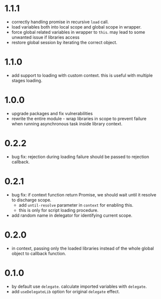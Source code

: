 # 1.1.1

 - correctly handling promise in recursive `load` call.
 - load variables both into local scope and global scope in wrapper.
 - force global related variables in wrapper to `this`. may lead to some unwanted issue if libraries access
 - restore global session by iterating the correct object.


# 1.1.0

 - add support to loading with custom context. this is useful with multiple stages loading.


# 1.0.0

 - upgrade packages and fix vulnerabilities
 - rewrite the entire module - wrap libraries in scope to prevent failure when running asynchronous task inside library context.


# 0.2.2

 - bug fix: rejection during loading failure should be passed to rejection callback.


# 0.2.1

 - bug fix: if context function return Promise, we should wait until it resolve to discharge scope.
   - add `until-resolve` parameter in `context` for enabling this.
   - this is only for script loading procedure. 
 - add random name in delegator for identifying current scope.


# 0.2.0

 - in context, passing only the loaded libraries instead of the whole global object to callback function.


# 0.1.0

 - by default use `delegate`. calculate imported variables with `delegate`.
 - add `useDelegateLib` option for original `delegate` effect.
